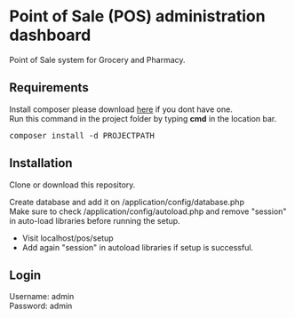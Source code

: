 # Point of Sale (POS) administration dashboard
Point of Sale system for Grocery and Pharmacy.

## Requirements
Install composer please download <a href="https://cloud.wpuptrends.com/index.php/s/hO5mnNq9zHZpRQS" target="_blank">here</a> if you dont have one.  
Run this command in the project folder by typing <b>cmd</b> in the location bar.

<pre>composer install -d PROJECTPATH</pre>

## Installation
Clone or download this repository.

Create database and add it on /application/config/database.php  
Make sure to check /application/config/autoload.php and remove "session" in auto-load libraries before running the setup.  
* Visit localhost/pos/setup  
* Add again "session" in autoload libraries if setup is successful.

## Login
Username: admin  
Password: admin
